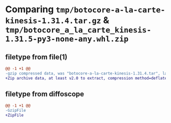 # Comparing `tmp/botocore-a-la-carte-kinesis-1.31.4.tar.gz` & `tmp/botocore_a_la_carte_kinesis-1.31.5-py3-none-any.whl.zip`

## filetype from file(1)

```diff
@@ -1 +1 @@
-gzip compressed data, was "botocore-a-la-carte-kinesis-1.31.4.tar", last modified: Tue Jul 18 01:55:17 2023, max compression
+Zip archive data, at least v2.0 to extract, compression method=deflate
```

## filetype from diffoscope

```diff
@@ -1 +1 @@
-GzipFile
+ZipFile
```

